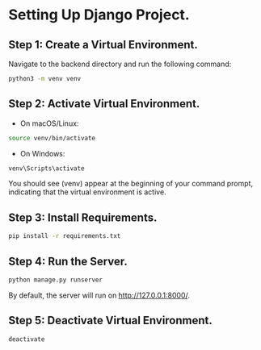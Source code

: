 # Setting Up Django Project.

## Step 1: Create a Virtual Environment.
Navigate to the backend directory and run the following command:
```bash
python3 -m venv venv
```

## Step 2: Activate Virtual Environment.
- On macOS/Linux:
```bash
source venv/bin/activate
```
- On Windows:
```bash
venv\Scripts\activate
```
You should see (venv) appear at the beginning of your command prompt, indicating that the virtual environment is active.

## Step 3: Install Requirements.
```bash
pip install -r requirements.txt
```

## Step 4: Run the Server.
```bash
python manage.py runserver
```

By default, the server will run on http://127.0.0.1:8000/.

## Step 5: Deactivate Virtual Environment.
```bash
deactivate
```
